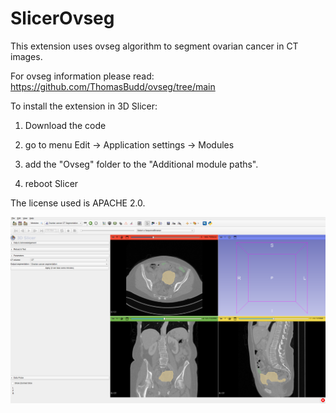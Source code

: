 # SlicerOvseg
This extension uses ovseg algorithm to segment ovarian cancer in CT images.

For ovseg information please read:
https://github.com/ThomasBudd/ovseg/tree/main

To install the extension in 3D Slicer:

1) Download the code

2) go to menu Edit -> Application settings -> Modules

3) add the "Ovseg" folder to the "Additional module paths".

4) reboot Slicer

The license used is APACHE 2.0.

![Image](https://raw.githubusercontent.com/pzaffino/SlicerOvseg/refs/heads/main/SlicerOvseg_screenshot.png)
